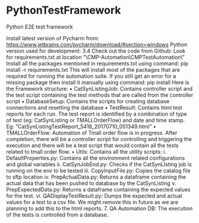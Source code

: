 # PythonTestFramework
Python E2E test framework

Install latest version of Pycharm from: https://www.jetbrains.com/pycharm/download/#section=windows
Python version used for development: 3.4
Check out the code from Github: 
Look for requirements.txt at location "<local path>\CMP-Automation\CMPTestAutomation\”
Install all the packages mentioned in requirements.txt using command:
      pip install -r requirements.txt
This will install most of the packages that are required for running the automation suite. If you still get an error for a missing package then install it manually using command:
      pip install <package name>
Here is the Framework structure:
    •	CatSynListingJob: Contains controller script and the test script containing the test methods that are called from the controller script
    •	DatabaseSetup: Contains the scripts for creating database connections and resetting the database
    •	TestResult: Contains html test reports for each run. The test report is identified by a combination of type of test (eg: CatSynListing or TMALLOrderFlow) and date and time stamp. Eg: “CatSynListingTestReport_5418_20170710_051349.html”
    •	TMALLOrderFlow: Automation of Tmall order flow is in progress. After completion, there will be a controller script for controlling and triggering the execution and there will be a test script that would contain all the tests related to tmall order flow.
    •	Utils: Contains all the utility scripts: 
          i.	DefaultProperties.py: Contains all the environment related configurations and global variables
         ii.	CatSynJobEnd.py: Checks if the CatSynLIsting job is running on the env to be tested
        iii.	CopyInputFile.py: Copies the catalog file to sftp location
         iv.	PrepActualData.py: Returns a dataframe containing the actual data that has been pushed to database by the CatSynListing
          v.	PrepExpectedData.py: Returns a dataframe containing the expected values for the test.
         vi.	QADisplayTestResult.py: Dumps the expected and actual values for a test to a csv file. We might remove this in future as we are planning to add this to the html reports.
7.	QA Automation DB: The execution of the tests is controlled from a database. 
